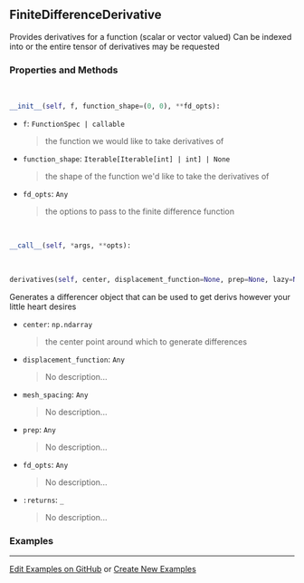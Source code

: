 ## <a id="McUtils.Zachary.Taylor.Derivatives.FiniteDifferenceDerivative">FiniteDifferenceDerivative</a>
Provides derivatives for a function (scalar or vector valued)
Can be indexed into or the entire tensor of derivatives may be requested

### Properties and Methods
<a id="McUtils.Zachary.Taylor.Derivatives.FiniteDifferenceDerivative.__init__">&nbsp;</a>
```python
__init__(self, f, function_shape=(0, 0), **fd_opts): 
```

- `f`: `FunctionSpec | callable`
    >the function we would like to take derivatives of
- `function_shape`: `Iterable[Iterable[int] | int] | None`
    >the shape of the function we'd like to take the derivatives of
- `fd_opts`: `Any`
    >the options to pass to the finite difference function

<a id="McUtils.Zachary.Taylor.Derivatives.FiniteDifferenceDerivative.__call__">&nbsp;</a>
```python
__call__(self, *args, **opts): 
```

<a id="McUtils.Zachary.Taylor.Derivatives.FiniteDifferenceDerivative.derivatives">&nbsp;</a>
```python
derivatives(self, center, displacement_function=None, prep=None, lazy=None, mesh_spacing=None, **fd_opts): 
```
Generates a differencer object that can be used to get derivs however your little heart desires
- `center`: `np.ndarray`
    >the center point around which to generate differences
- `displacement_function`: `Any`
    >No description...
- `mesh_spacing`: `Any`
    >No description...
- `prep`: `Any`
    >No description...
- `fd_opts`: `Any`
    >No description...
- `:returns`: `_`
    >No description...

### Examples


___

[Edit Examples on GitHub](https://github.com/McCoyGroup/References/edit/gh-pages/Documentation/examples/McUtils/Zachary/Taylor/Derivatives/FiniteDifferenceDerivative.md) or 
[Create New Examples](https://github.com/McCoyGroup/References/new/gh-pages/?filename=Documentation/examples/McUtils/Zachary/Taylor/Derivatives/FiniteDifferenceDerivative.md)